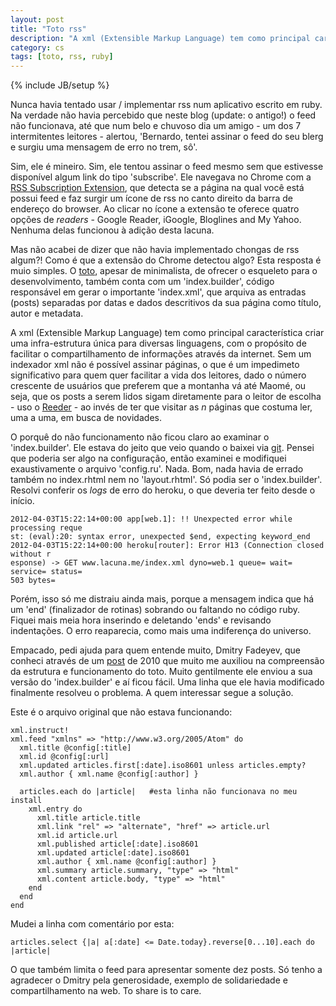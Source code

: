 ```yaml
---
layout: post
title: "Toto rss"
description: "A xml (Extensible Markup Language) tem como principal característica criar uma infra-estrutura única para diversas linguagens, com o propósito de facilitar o compartilhamento de informações através da internet."
category: cs
tags: [toto, rss, ruby]
---
```

{% include JB/setup %}

Nunca havia tentado usar / implementar rss num aplicativo escrito em ruby. Na verdade não havia percebido que neste blog (update: o antigo!) o feed não funcionava, até que num belo e chuvoso dia um amigo - um dos 7 intermitentes leitores - alertou, 'Bernardo, tentei assinar o feed do seu blerg e surgiu uma mensagem de erro no trem, sô'.

Sim, ele é mineiro. Sim, ele tentou assinar o feed mesmo sem que estivesse disponível algum link do tipo 'subscribe'. Ele navegava no Chrome com a [RSS Subscription Extension](https://chrome.google.com/webstore/detail/nlbjncdgjeocebhnmkbbbdekmmmcbfjd), que detecta se a página na qual você está possui feed e 
faz surgir um ícone de rss no canto direito da barra de endereço do browser. Ao clicar no ícone a extensão te oferece quatro opções de *readers* - Google Reader, iGoogle, Bloglines and My Yahoo. Nenhuma delas funcionou à adição desta lacuna. 

Mas não acabei de dizer que não havia implementado chongas de rss algum?! Como é que a extensão do Chrome detectou algo? Esta resposta é muio simples. O [toto](https://github.com/cloudhead/toto), apesar de minimalista, de ofrecer o esqueleto para o desenvolvimento, também conta com um 'index.builder',  código responsável em gerar o importante 'index.xml', que arquiva as entradas (posts) separadas por datas e dados descritivos da sua página como título, autor e metadata. 

A xml (Extensible Markup Language) tem como principal característica criar uma infra-estrutura única para diversas linguagens, com o propósito de facilitar o compartilhamento de informações através da internet. Sem um indexador xml não é possível assinar páginas, o que é um impedimeto significativo para quem quer facilitar a vida dos leitores, dado o número crescente de usuários que preferem que a montanha vá até Maomé, ou seja, que os posts a serem lidos sigam diretamente para o leitor de escolha - uso o [Reeder](http://reederapp.com/mac) - ao invés de ter que visitar as *n* páginas que costuma ler, uma a uma, em busca de novidades. 

O porquê do não funcionamento não ficou claro ao examinar o 'index.builder'. Ele estava do jeito que veio quando o baixei via  [git](http://git-scm.com). Pensei que poderia ser algo na configuração, então examinei e modifiquei exaustivamente o arquivo 'config.ru'. Nada. Bom, nada havia de errado também no index.rhtml nem no 'layout.rhtml'. Só podia ser o 'index.builder'. Resolvi conferir os *logs* de erro do heroku, o que deveria ter feito desde o início. 

    2012-04-03T15:22:14+00:00 app[web.1]: !! Unexpected error while processing reque
    st: (eval):20: syntax error, unexpected $end, expecting keyword_end
    2012-04-03T15:22:14+00:00 heroku[router]: Error H13 (Connection closed without r
    esponse) -> GET www.lacuna.me/index.xml dyno=web.1 queue= wait= service= status=
    503 bytes=
    
Porém, isso só me distraiu ainda mais, porque a mensagem indica que há um 'end' (finalizador de rotinas) sobrando ou faltando no código ruby. Fiquei mais meia hora inserindo e deletando 'end*s*' e revisando indentações. O erro reaparecia, como mais uma indiferença do universo.

Empacado, pedi ajuda para quem entende muito, Dmitry Fadeyev, que conheci através de um [post](http://fadeyev.net/2010/05/10/getting-started-with-toto) de 2010 que muito me auxiliou na compreensão da estrutura e funcionamento do toto. Muito gentilmente ele enviou a sua versão do 'index.builder' e aí ficou fácil. Uma linha que ele havia modificado finalmente resolveu o problema. A quem interessar segue a solução. 

Este é o arquivo original que não estava funcionando:

    xml.instruct!
    xml.feed "xmlns" => "http://www.w3.org/2005/Atom" do
      xml.title @config[:title]
      xml.id @config[:url]
      xml.updated articles.first[:date].iso8601 unless articles.empty?
      xml.author { xml.name @config[:author] }

      articles.each do |article|   #esta linha não funcionava no meu install
        xml.entry do
          xml.title article.title
          xml.link "rel" => "alternate", "href" => article.url
          xml.id article.url
          xml.published article[:date].iso8601
          xml.updated article[:date].iso8601
          xml.author { xml.name @config[:author] }
          xml.summary article.summary, "type" => "html"
          xml.content article.body, "type" => "html"
        end
      end
    end
    
Mudei a linha com comentário por esta:

    articles.select {|a| a[:date] <= Date.today}.reverse[0...10].each do |article|
    
O que também limita o feed para apresentar somente dez posts. Só tenho a agradecer o Dmitry pela generosidade, exemplo de solidariedade e compartilhamento na web. To share is to care. 